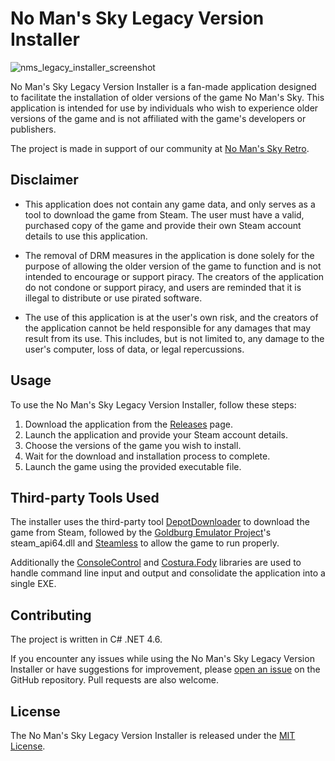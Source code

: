 # No Man's Sky Legacy Version Installer
![nms_legacy_installer_screenshot](https://user-images.githubusercontent.com/21266513/234724944-f7d49817-db78-405c-a3d5-8692f911a2d8.png)

No Man's Sky Legacy Version Installer is a fan-made application designed to facilitate the installation of older versions of the game No Man's Sky. This application is intended for use by individuals who wish to experience older versions of the game and is not affiliated with the game's developers or publishers.

The project is made in support of our community at [No Man's Sky Retro](https://nomansskyretro.com).

## Disclaimer

- This application does not contain any game data, and only serves as a tool to download the game from Steam. The user must have a valid, purchased copy of the game and provide their own Steam account details to use this application.

- The removal of DRM measures in the application is done solely for the purpose of allowing the older version of the game to function and is not intended to encourage or support piracy. The creators of the application do not condone or support piracy, and users are reminded that it is illegal to distribute or use pirated software.

- The use of this application is at the user's own risk, and the creators of the application cannot be held responsible for any damages that may result from its use. This includes, but is not limited to, any damage to the user's computer, loss of data, or legal repercussions.

## Usage

To use the No Man's Sky Legacy Version Installer, follow these steps:

1. Download the application from the [Releases](https://github.com/qjimbo/NMSLegacyVersionInstaller/releases)  page.
2. Launch the application and provide your Steam account details.
3. Choose the versions of the game you wish to install.
4. Wait for the download and installation process to complete.
5. Launch the game using the provided executable file.

## Third-party Tools Used
The installer uses the third-party tool [DepotDownloader](https://github.com/SteamRE/DepotDownloader) to download the game from Steam, followed by the [Goldburg Emulator Project](https://gitlab.com/Mr_Goldberg/goldberg_emulator)'s steam_api64.dll and [Steamless](https://github.com/atom0s/Steamless) to allow the game to run properly.

Additionally the [ConsoleControl](https://github.com/dwmkerr/consolecontrol) and [Costura.Fody](https://github.com/Fody/Costura) libraries are used to handle command line input and output and consolidate the application into a single EXE.

## Contributing

The project is written in C# .NET 4.6.

If you encounter any issues while using the No Man's Sky Legacy Version Installer or have suggestions for improvement, please [open an issue](https://github.com/qjimbo/NMSLegacyVersionInstaller/issues) on the GitHub repository. Pull requests are also welcome.

## License

The No Man's Sky Legacy Version Installer is released under the [MIT License](https://github.com/qjimbo/NMSLegacyVersionInstaller/LICENSE).
